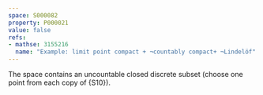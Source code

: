 ```yaml
---
space: S000082
property: P000021
value: false
refs:
- mathse: 3155216
  name: "Example: limit point compact + ¬countably compact+ ¬Lindelöf"
---
```


The space contains an uncountable closed discrete subset (choose one point
from each copy of {S10}).
